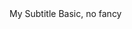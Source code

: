 <title>My title</title>
<subtitle>My Subtitle<subtitle>

<title>Fragment Content</title>
<subtitle>Basic, no fancy<subtitle>